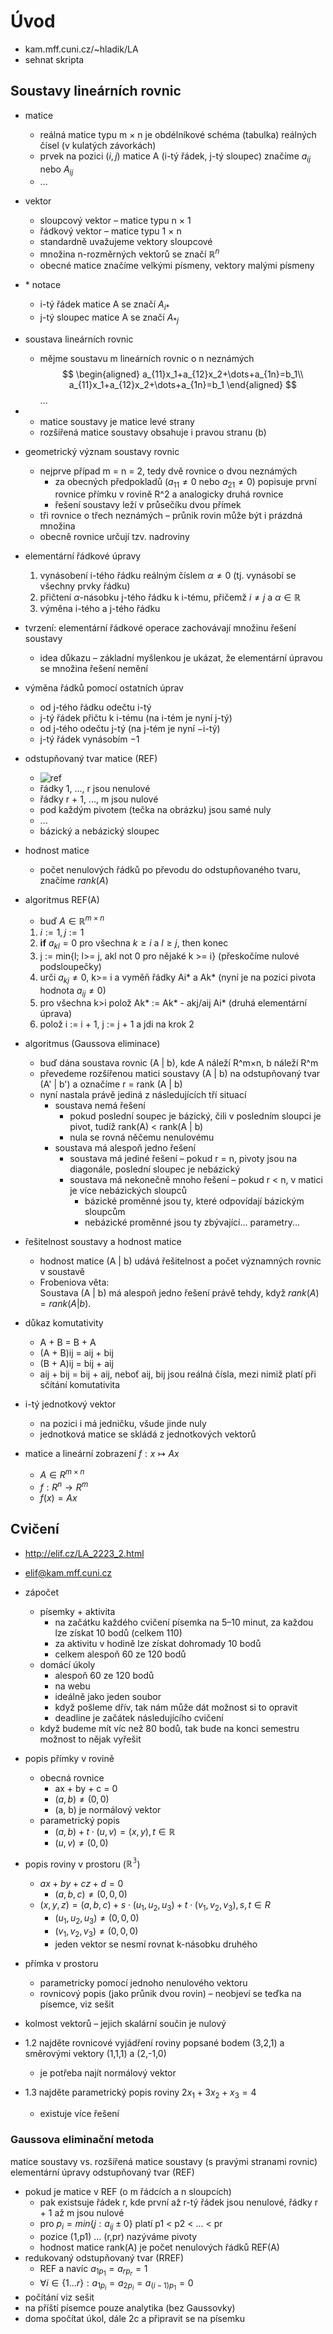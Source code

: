 # Úvod

- kam.mff.cuni.cz/~hladik/LA
- sehnat skripta

## Soustavy lineárních rovnic

- matice
	- reálná matice typu m × n je obdélníkové schéma (tabulka) reálných čísel (v kulatých závorkách)
	- prvek na pozici $(i,j)$ matice A (i-tý řádek, j-tý sloupec) značíme $a_{ij}$ nebo $A_{ij}$
	- ...
- vektor
	- sloupcový vektor – matice typu n × 1
	- řádkový vektor – matice typu 1 × n
	- standardně uvažujeme vektory sloupcové
	- množina n-rozměrných vektorů se značí $\mathbb{R}^n$
	- obecné matice značíme velkými písmeny, vektory malými písmeny
- $*$ notace
	- i-tý řádek matice A se značí $A_{i*}$
	- j-tý sloupec matice A se značí $A_{*j}$
- soustava lineárních rovnic
	- mějme soustavu m lineárních rovnic o n neznámých
$$
\begin{aligned}
a_{11}x_1+a_{12}x_2+\dots+a_{1n}=b_1\\
a_{11}x_1+a_{12}x_2+\dots+a_{1n}=b_1
\end{aligned}
$$ ...
- 
	- matice soustavy je matice levé strany
	- rozšířená matice soustavy obsahuje i pravou stranu (b)
- geometrický význam soustavy rovnic
	- nejprve případ m = n = 2, tedy dvě rovnice o dvou neznámých
		- za obecných předpokladů ($a_{11} \not= 0$ nebo $a_{21} \not= 0$) popisuje první rovnice přímku v rovině R^2 a analogicky druhá rovnice
		- řešení soustavy leží v průsečíku dvou přímek
	- tři rovnice o třech neznámých – průnik rovin může být i prázdná množina
	- obecně rovnice určují tzv. nadroviny
- elementární řádkové úpravy
	1. vynásobení i-tého řádku reálným číslem $\alpha \not= 0$ (tj. vynásobí se všechny prvky řádku)
	2. přičtení $\alpha$-násobku j-tého řádku k i-tému, přičemž $i \not= j$ a $\alpha \in \mathbb{R}$
	3. výměna i-tého a j-tého řádku
- tvrzení: elementární řádkové operace zachovávají množinu řešení soustavy
	- idea důkazu – základní myšlenkou je ukázat, že elementární úpravou se množina řešení nemění
- výměna řádků pomocí ostatních úprav
	- od j-tého řádku odečtu i-tý
	- j-tý řádek přičtu k i-tému (na i-tém je nyní j-tý)
	- od j-tého odečtu j-tý (na j-tém je nyní $-$i-tý)
	- j-tý řádek vynásobím $-1$
- odstupňovaný tvar matice (REF)
	- ![ref](přílohy/ref.jpg)
	- řádky 1, ..., r jsou nenulové
	- řádky r + 1, ..., m jsou nulové
	- pod každým pivotem (tečka na obrázku) jsou samé nuly
	- ...
	- bázický a nebázický sloupec
- hodnost matice
	- počet nenulových řádků po převodu do odstupňovaného tvaru, značíme $rank(A)$
- algoritmus REF(A)
	- buď $A \in \mathbb{R}^{m×n}$
	1) $i:=1, j:=1$
	2) **if** $a_{kl} = 0$ pro všechna $k \geq i$ a $l \geq j$, then konec
	3) j := min{l; l>= j, akl not 0 pro nějaké k >= i} (přeskočíme nulové podsloupečky)
	4) urči $a_{kj} \neq 0$, k>= i a vyměň řádky Ai* a Ak* (nyní je na pozici pivota hodnota $a_{ij} \neq 0$)
	5) pro všechna k>i polož Ak* := Ak* - akj/aij Ai* (druhá elementární úprava)
	6) polož i := i + 1, j := j + 1 a jdi na krok 2
- algoritmus (Gaussova eliminace)
	- buď dána soustava rovnic (A | b), kde A náleží R^m×n, b náleží R^m
	- převedeme rozšířenou matici soustavy (A | b) na odstupňovaný tvar (A' | b') a označíme r = rank (A | b)
	- nyní nastala právě jediná z následujících tří situací
		- soustava nemá řešení
			- pokud poslední soupec je bázický, čili v posledním sloupci je pivot, tudíž rank(A) < rank(A | b)
			- nula se rovná něčemu nenulovému
		- soustava má alespoň jedno řešení
			- soustava má jediné řešení – pokud r = n, pivoty jsou na diagonále, poslední sloupec je nebázický
			- soustava má nekonečně mnoho řešení – pokud r < n, v matici je více nebázických sloupců
				- bázické proměnné jsou ty, které odpovídají bázickým sloupcům
				- nebázické proměnné jsou ty zbývající... parametry...
- řešitelnost soustavy a hodnost matice
	- hodnost matice (A | b) udává řešitelnost a počet významných rovnic v soustavě
	- Frobeniova věta:  
	  Soustava (A | b) má alespoň jedno řešení právě tehdy, když $rank(A) = rank(A | b)$.

- důkaz komutativity
	- A + B = B + A
	- (A + B)ij = aij + bij
	- (B + A)ij = bij + aij
	- aij + bij = bij + aij, neboť aij, bij jsou reálná čísla, mezi nimiž platí při sčítání komutativita
- i-tý jednotkový vektor
	- na pozici i má jedničku, všude jinde nuly
	- jednotková matice se skládá z jednotkových vektorů
- matice a lineární zobrazení $f: x \mapsto Ax$
	- $A \in R^{m×n}$
	- $f: R^n→R^m$
	- $f(x)=Ax$

## Cvičení

- http://elif.cz/LA_2223_2.html
- elif@kam.mff.cuni.cz
- zápočet
	- písemky + aktivita
		- na začátku každého cvičení písemka na 5–10 minut, za každou lze získat 10 bodů (celkem 110)
		- za aktivitu v hodině lze získat dohromady 10 bodů
		- celkem alespoň 60 ze 120 bodů
	- domácí úkoly
		- alespoň 60 ze 120 bodů
		- na webu
		- ideálně jako jeden soubor
		- když pošleme dřív, tak nám může dát možnost si to opravit
		- deadline je začátek následujícího cvičení
	- když budeme mít víc než 80 bodů, tak bude na konci semestru možnost to nějak vyřešit

- popis přímky v rovině
	- obecná rovnice
		- ax + by + c = 0
		- $(a,b) \neq (0,0)$
		- (a, b) je normálový vektor
	- parametrický popis
		- $(a,b)+t\cdot (u,v)=(x,y), t \in \mathbb{R}$
		- $(u,v) \neq (0,0)$
- popis roviny v prostoru ($\mathbb{R^3}$)
	- $ax+by+cz+d=0$
		- $(a,b,c)\neq (0,0,0)$
	- $(x,y,z)=(a,b,c)+s\cdot (u_1,u_2,u_3)+t\cdot (v_1, v_2,v_3), s, t \in R$
		- $(u_1,u_2,u_3)\neq (0,0,0)$
		- $(v_1,v_2,v_3)\neq (0,0,0)$
		- jeden vektor se nesmí rovnat k-násobku druhého
- přímka v prostoru
	- parametricky pomocí jednoho nenulového vektoru
	- rovnicový popis (jako průnik dvou rovin) – neobjeví se teďka na písemce, viz sešit
- kolmost vektorů – jejich skalární součin je nulový

- 1.2 najděte rovnicové vyjádření roviny popsané bodem (3,2,1) a směrovými vektory (1,1,1) a (2,-1,0)
	- je potřeba najít normálový vektor
- 1.3 najděte parametrický popis roviny $2x_1 + 3x_2 + x_3 = 4$
	- existuje více řešení

### Gaussova eliminační metoda

matice soustavy vs. rozšířená matice soustavy (s pravými stranami rovnic)
elementární úpravy
odstupňovaný tvar (REF)

- pokud je matice v REF (o m řádcích a n sloupcích)
	- pak existsuje řádek r, kde první až r-tý řádek jsou nenulové, řádky r + 1 až m jsou nulové
	- pro $p_i=min\{j:a_{ij} \pm 0\}$ platí p1 < p2 < ... < pr
	- pozice (1,p1) ... (r,pr) nazýváme pivoty
	- hodnost matice rank(A) je počet nenulových řádků REF(A)
- redukovaný odstupňovaný tvar (RREF)
	- REF a navíc $a_{1p_1} = a_{rp_r} = 1$
	- $\forall i \in \{1 ... r\}: a_{1p_i} = a_{2p_i} = a_{(i-1)p_1} = 0$
- počítání viz sešit
- na příští písemce pouze analytika (bez Gaussovky)
- doma spočítat úkol, dále 2c a připravit se na písemku